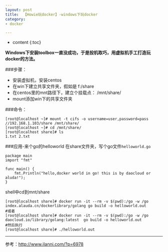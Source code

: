 ```yaml
---
layout: post
title:  【Howie玩docker】-windows下玩docker
category: 
- docker  

---
```


* content
{:toc}

**Windows下安装toolbox一直没成功，于是投机取巧，用虚拟机手工打造玩docker的方法。**  

###步骤： 
- 安装虚拟机，安装centos
- 在win下建立共享文件夹，假如是 f:/share
- 在centos里的mnt路径下，建立个挂载点： /mnt/share/
- mount添加win下的共享文件夹

###命令： 
	
	[root@localhost ~]# mount -t cifs -o username=user,password=pass //192.168.1.103/share /mnt/share/
	[root@localhost ~]# cd /mnt/share/
	[root@localhost share]# ls
	1.txt 2.txt


###应用-来个go的helloworld
在share文件夹，写个go文件`helloworld.go`

	package main
	import "fmt"

	func main() {
	    fmt.Println("hello,docker world in go! this is by daocloud or aluda!");
	}

shell中cd到mnt/share


	
	[root@localhost share]# docker run -it --rm -v $(pwd):/go -w /go index.alauda.cn/dockerlibrary/golang go build -o helloworld.out
	#或者
	[root@localhost share]# docker run -it --rm -v $(pwd):/go -w /go daocloud.io/library/golang:latest  go build -o helloworld.out
	#然后执行
	[root@localhost share]# ./helloworld.out



---
参考：http://www.ilanni.com/?p=6978
